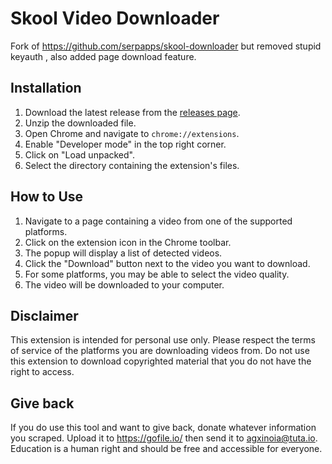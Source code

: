 # Skool Video Downloader

Fork of https://github.com/serpapps/skool-downloader but removed stupid keyauth , also added page download feature.

## Installation

1.  Download the latest release from the [releases page](https://github.com/agxinoia/Skool-Scraper/releases/tag/build).
2.  Unzip the downloaded file.
3.  Open Chrome and navigate to `chrome://extensions`.
4.  Enable "Developer mode" in the top right corner.
5.  Click on "Load unpacked".
6.  Select the directory containing the extension's files.

## How to Use

1.  Navigate to a page containing a video from one of the supported platforms.
2.  Click on the extension icon in the Chrome toolbar.
3.  The popup will display a list of detected videos.
4.  Click the "Download" button next to the video you want to download.
5.  For some platforms, you may be able to select the video quality.
6.  The video will be downloaded to your computer.


## Disclaimer
This extension is intended for personal use only. Please respect the terms of service of the platforms you are downloading videos from. Do not use this extension to download copyrighted material that you do not have the right to access.

## Give back
If you do use this tool and want to give back, donate whatever information you scraped.
Upload it to https://gofile.io/ then send it to agxinoia@tuta.io.
Education is a human right and should be free and accessible for everyone. 
